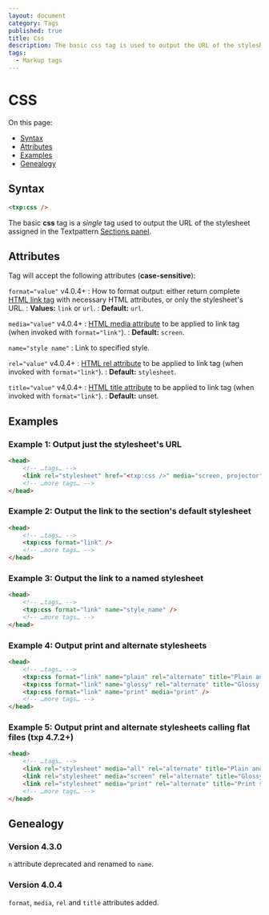 ```yaml
---
layout: document
category: Tags
published: true
title: Css
description: The basic css tag is used to output the URL of the stylesheet assigned in the Textpattern Sections panel.
tags:
  - Markup tags
---
```


# CSS

On this page:

* [Syntax](#syntax)
* [Attributes](#attributes)
* [Examples](#examples)
* [Genealogy](#genealogy)

## Syntax

~~~ html
<txp:css />
~~~

The basic **css** tag is a *single* tag used to output the URL of the stylesheet assigned in the Textpattern [Sections panel](https://docs.textpattern.com/administration/sections-panel).

## Attributes

Tag will accept the following attributes (**case-sensitive**):

`format="value"` <span class="footnote warning">v4.0.4+</span>
: How to format output: either return complete [HTML link tag](https://developer.mozilla.org/en-US/docs/Web/HTML/Element/link) with necessary HTML attributes, or only the stylesheet's URL.
: **Values:** `link` or `url`.
: **Default:** `url`.

`media="value"` <span class="footnote warning">v4.0.4+</span>
: [HTML media attribute](https://developer.mozilla.org/en-US/docs/Web/CSS/Media_Queries/Using_media_queries) to be applied to link tag (when invoked with `format="link"`).
: **Default:** `screen`.

`name="style name"`
: Link to specified style.

`rel="value"` <span class="footnote warning">v4.0.4+</span>
: [HTML rel attribute](https://developer.mozilla.org/en-US/docs/Web/HTML/Link_types) to be applied to link tag (when invoked with `format="link"`).
: **Default:** `stylesheet`.

`title="value"` <span class="footnote warning">v4.0.4+</span>
: [HTML title attribute](https://developer.mozilla.org/en-US/docs/Web/HTML/Global_attributes#title) to be applied to link tag (when invoked with `format="link"`).
: **Default:** unset.

## Examples

### Example 1: Output just the stylesheet's URL

~~~ html
<head>
    <!-- …tags… -->
    <link rel="stylesheet" href="<txp:css />" media="screen, projector">
    <!-- …more tags… -->
</head>
~~~

### Example 2: Output the link to the section's default stylesheet

~~~ html
<head>
    <!-- …tags… -->
    <txp:css format="link" />
    <!-- …more tags… -->
</head>
~~~

### Example 3: Output the link to a named stylesheet

~~~ html
<head>
    <!-- …tags… -->
    <txp:css format="link" name="style_name" />
    <!-- …more tags… -->
</head>
~~~

### Example 4: Output print and alternate stylesheets

~~~ html
<head>
    <!-- …tags… -->
    <txp:css format="link" name="plain" rel="alternate" title="Plain and simple style" />
    <txp:css format="link" name="glossy" rel="alternate" title="Glossy style" />
    <txp:css format="link" name="print" media="print" />
    <!-- …more tags… -->
</head>
~~~

### Example 5: Output print and alternate stylesheets calling flat files (txp 4.7.2+)

~~~ html
<head>
    <!-- …tags… -->
    <link rel="stylesheet" media="all" rel="alternate" title="Plain and simple style" href="<txp:css format="url" name="plain" />" />
    <link rel="stylesheet" media="screen" rel="alternate" title="Glossy style" href="<txp:css format="url" name="glossy" />" />
    <link rel="stylesheet" media="print" rel="alternate" title="Print style" href="<txp:css format="url" name="print" />" />
    <!-- …more tags… -->
</head>
~~~



## Genealogy

### Version 4.3.0

`n` attribute deprecated and renamed to `name`.

### Version 4.0.4

`format`, `media`, `rel` and `title` attributes added.
